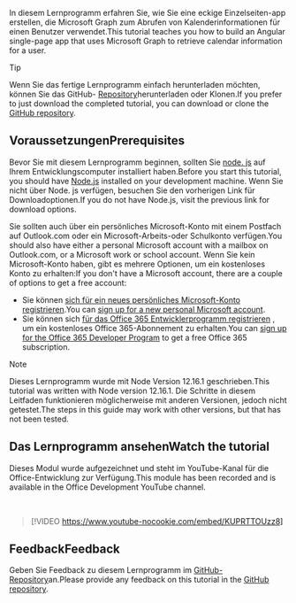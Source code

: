 <!-- markdownlint-disable MD002 MD041 -->

<span data-ttu-id="84d50-101">In diesem Lernprogramm erfahren Sie, wie Sie eine eckige Einzelseiten-app erstellen, die Microsoft Graph zum Abrufen von Kalenderinformationen für einen Benutzer verwendet.</span><span class="sxs-lookup"><span data-stu-id="84d50-101">This tutorial teaches you how to build an Angular single-page app that uses Microsoft Graph to retrieve calendar information for a user.</span></span>

> [!TIP]
> <span data-ttu-id="84d50-102">Wenn Sie das fertige Lernprogramm einfach herunterladen möchten, können Sie das GitHub- [Repository](https://github.com/microsoftgraph/msgraph-training-angularspa)herunterladen oder Klonen.</span><span class="sxs-lookup"><span data-stu-id="84d50-102">If you prefer to just download the completed tutorial, you can download or clone the [GitHub repository](https://github.com/microsoftgraph/msgraph-training-angularspa).</span></span>

## <a name="prerequisites"></a><span data-ttu-id="84d50-103">Voraussetzungen</span><span class="sxs-lookup"><span data-stu-id="84d50-103">Prerequisites</span></span>

<span data-ttu-id="84d50-104">Bevor Sie mit diesem Lernprogramm beginnen, sollten Sie [node. js](https://nodejs.org) auf Ihrem Entwicklungscomputer installiert haben.</span><span class="sxs-lookup"><span data-stu-id="84d50-104">Before you start this tutorial, you should have [Node.js](https://nodejs.org) installed on your development machine.</span></span> <span data-ttu-id="84d50-105">Wenn Sie nicht über Node. js verfügen, besuchen Sie den vorherigen Link für Downloadoptionen.</span><span class="sxs-lookup"><span data-stu-id="84d50-105">If you do not have Node.js, visit the previous link for download options.</span></span>

<span data-ttu-id="84d50-106">Sie sollten auch über ein persönliches Microsoft-Konto mit einem Postfach auf Outlook.com oder ein Microsoft-Arbeits-oder Schulkonto verfügen.</span><span class="sxs-lookup"><span data-stu-id="84d50-106">You should also have either a personal Microsoft account with a mailbox on Outlook.com, or a Microsoft work or school account.</span></span> <span data-ttu-id="84d50-107">Wenn Sie kein Microsoft-Konto haben, gibt es mehrere Optionen, um ein kostenloses Konto zu erhalten:</span><span class="sxs-lookup"><span data-stu-id="84d50-107">If you don't have a Microsoft account, there are a couple of options to get a free account:</span></span>

- <span data-ttu-id="84d50-108">Sie können [sich für ein neues persönliches Microsoft-Konto registrieren](https://signup.live.com/signup?wa=wsignin1.0&rpsnv=12&ct=1454618383&rver=6.4.6456.0&wp=MBI_SSL_SHARED&wreply=https://mail.live.com/default.aspx&id=64855&cbcxt=mai&bk=1454618383&uiflavor=web&uaid=b213a65b4fdc484382b6622b3ecaa547&mkt=E-US&lc=1033&lic=1).</span><span class="sxs-lookup"><span data-stu-id="84d50-108">You can [sign up for a new personal Microsoft account](https://signup.live.com/signup?wa=wsignin1.0&rpsnv=12&ct=1454618383&rver=6.4.6456.0&wp=MBI_SSL_SHARED&wreply=https://mail.live.com/default.aspx&id=64855&cbcxt=mai&bk=1454618383&uiflavor=web&uaid=b213a65b4fdc484382b6622b3ecaa547&mkt=E-US&lc=1033&lic=1).</span></span>
- <span data-ttu-id="84d50-109">Sie können sich [für das Office 365 Entwicklerprogramm registrieren](https://developer.microsoft.com/office/dev-program) , um ein kostenloses Office 365-Abonnement zu erhalten.</span><span class="sxs-lookup"><span data-stu-id="84d50-109">You can [sign up for the Office 365 Developer Program](https://developer.microsoft.com/office/dev-program) to get a free Office 365 subscription.</span></span>

> [!NOTE]
> <span data-ttu-id="84d50-110">Dieses Lernprogramm wurde mit Node Version 12.16.1 geschrieben.</span><span class="sxs-lookup"><span data-stu-id="84d50-110">This tutorial was written with Node version 12.16.1.</span></span> <span data-ttu-id="84d50-111">Die Schritte in diesem Leitfaden funktionieren möglicherweise mit anderen Versionen, jedoch nicht getestet.</span><span class="sxs-lookup"><span data-stu-id="84d50-111">The steps in this guide may work with other versions, but that has not been tested.</span></span>

## <a name="watch-the-tutorial"></a><span data-ttu-id="84d50-112">Das Lernprogramm ansehen</span><span class="sxs-lookup"><span data-stu-id="84d50-112">Watch the tutorial</span></span>

<span data-ttu-id="84d50-113">Dieses Modul wurde aufgezeichnet und steht im YouTube-Kanal für die Office-Entwicklung zur Verfügung.</span><span class="sxs-lookup"><span data-stu-id="84d50-113">This module has been recorded and is available in the Office Development YouTube channel.</span></span>

<!-- markdownlint-disable MD033 MD034 -->
<br/>

> [!VIDEO https://www.youtube-nocookie.com/embed/KUPRTTOUzz8]
<!-- markdownlint-enable MD033 MD034 -->

## <a name="feedback"></a><span data-ttu-id="84d50-114">Feedback</span><span class="sxs-lookup"><span data-stu-id="84d50-114">Feedback</span></span>

<span data-ttu-id="84d50-115">Geben Sie Feedback zu diesem Lernprogramm im [GitHub-Repository](https://github.com/microsoftgraph/msgraph-training-angularspa)an.</span><span class="sxs-lookup"><span data-stu-id="84d50-115">Please provide any feedback on this tutorial in the [GitHub repository](https://github.com/microsoftgraph/msgraph-training-angularspa).</span></span>

